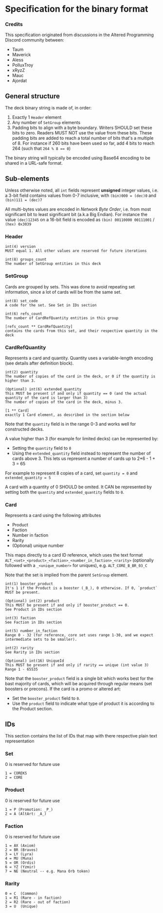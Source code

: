 # Specification for the binary format

### Credits

This specification originated from discussions in the Altered Programming Discord community between:
- Taum
- Maverick
- Aless
- PolluxTroy
- xRyzZ
- Mauc
- Ajordat

## General structure

The deck binary string is made of, in order:

1. Exactly 1 `Header` element
2. Any number of `SetGroup` elements
3. Padding bits to align with a byte boundary. Writers SHOULD set these bits to zero. Readers MUST NOT use the value from these bits. These padding bits are added to reach a total number of bits that's a multiple of 8. For instance if 260 bits have been used so far, add 4 bits to reach 264 (such that `264 % 8 == 0`)

The binary string will typically be encoded using Base64 encoding to be shared in a URL-safe format.

## Sub-elements

Unless otherwise noted, all `int` fields represent **unsigned** integer values, i.e. a 3-bit field contains values from 0-7 inclusive, with `(bin)000 = (dec)0` and `(bin)111 = (dec)7`

All multi-bytes values are encoded in _Network Byte Order_, i.e. from most significant bit to least significant bit (a.k.a Big Endian). For instance the value `(dec)12345` on a 16-bit field is encoded as `(bin) 00110000 00111001` / `(hex) 0x3039`

### Header

```
int(4) version
MUST equal 1. All other values are reserved for future iterations

int(8) groups_count
The number of SetGroup entities in this deck
```

### SetGroup

Cards are grouped by sets. This was done to avoid repeating set information, since a lot of cards will be from the same set.

```
int(8) set_code
A code for the set. See Set in IDs section

int(6) refs_count
The number of CardRefQuantity entities in this group

[refs_count ** CardRefQuantity]
contains the cards from this set, and their respective quantity in the deck
```

### CardRefQuantity

Represents a card and quantity. Quantity uses a variable-length encoding (see details after definition block).

```
int(2) quantity
The number of copies of the card in the deck, or 0 if the quantity is higher than 3.

(Optional) int(6) extended_quantity
This MUST be present if and only if quantity == 0 (and the actual quantity of the card is larger than 3)
The number of copies of the card in the deck, minus 3.

[1 ** Card]
exactly 1 Card element, as described in the section below
```

Note that the `quantity` field is in the range 0-3 and works well for constructed decks.

A value higher than 3 (for example for limited decks) can be represented by:
* Setting the `quantity` field to `0`
* Using the `extended_quantity` field instead to represent the number of cards above 3. This lets us represent a number of cards up to 2*6 - 1 + 3 = 65

For example to represent 8 copies of a card, set `quantity = 0` and `extended_quantity = 5`

A card with a quantity of 0 SHOULD be omited. It CAN be represented by setting both the `quantity` and `extended_quantity` fields to `0`.

### Card

Represents a card using the following attributes

* Product
* Faction
* Number in faction
* Rarity
* (Optional) unique number

This maps directly to a card ID reference, which uses the text format
`ALT_<set>_<product>_<faction>_<number_in_faction>_<rarity>` (optionally followed with a `_<unique_number>` for uniques), e.g. `ALT_CORE_B_BR_03_C`

Note that the set is implied from the parent `SetGroup` element.

```
int(1) booster_product
It's 1 if the Product is a booster (_B_), 0 otherwise. If 0, `product` MUST be present.

(Optional) int(2) product
This MUST be present if and only if booster_product == 0.
See Product in IDs section

int(3) faction
See Faction in IDs section

int(5) number_in_faction
Range 0 - 32 (for reference, core set uses range 1-30, and we expect intermediate sets to be smaller).

int(2) rarity
See Rarity in IDs section

(Optional) int(16) UniqueId
This MUST be present if and only if rarity == unique (int value 3)
Range 1 - 65535
```

Note that the `booster_product` field is a single bit which works best for the bast majority of cards, which will be acquired through regular means (set boosters or precons).
If the card is a promo or altered art:
* Set the `booster_product` field to `0`.
* Use the `product` field to indicate what type of product it is according to the Product section.

## IDs

This section contains the list of IDs that map with there respective plain text representation

### Set

0 is reserved for future use

```
1 = COREKS
2 = CORE
```

### Product

0 is reserved for future use

```
1 = P (Promotion: _P_)
2 = A (AltArt: _A_)
```

### Faction

0 is reserved for future use

```
1 = AX (Axiom)
2 = BR (Bravos)
3 = LY (Lyra)
4 = MU (Muna)
5 = OR (Ordis)
6 = YZ (Yzmir)
7 = NE (Neutral -- e.g. Mana Orb token)
```

### Rarity

```
0 = C  (Common)
1 = R1 (Rare - in faction)
2 = R2 (Rare - out of faction)
3 = U  (Unique)
```
